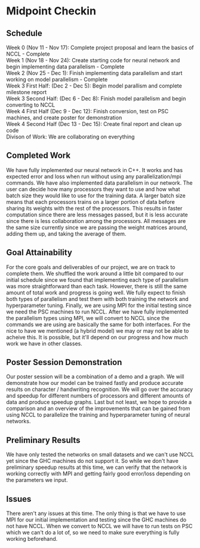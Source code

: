 # Midpoint Checkin

## Schedule
Week 0 (Nov 11 - Nov 17): Complete project proposal and learn the basics of NCCL - Complete \
Week 1 (Nov 18 - Nov 24): Create starting code for neural network and begin implementing data parallelism - Complete \
Week 2 (Nov 25 - Dec 1): Finish implementing data parallelism and start working on model parallelism - Complete \
Week 3 First Half: (Dec 2 - Dec 5): Begin model parallism and complete milestone report \
Week 3 Second Half: (Dec 6 - Dec 8): Finish model parallelism and begin converting to NCCL \
Week 4 First Half (Dec 9 - Dec 12): Finish conversion, test on PSC machines, and create poster for demonstration \
Week 4 Second Half (Dec 13 - Dec 15): Create final report and clean up code \
Divison of Work: We are collaborating on everything

## Completed Work
We have fully implemented our neural network in C++. It works and has expected error and loss when run without using any parallelization/mpi commands. We have also implemented data parallelism in our network. The user can decide how many processors they want to use and how what batch size they would like to use for the training data. A larger batch size means that each processors trains on a larger portion of data before sharing its weights with the rest of the processors. This results in faster computation since there are less messages passed, but it is less accurate since there is less collaboration among the processors. All messages are the same size currently since we are passing the weight matrices around, adding them up, and taking the average of them.

## Goal Attainability
For the core goals and deliverables of our project, we are on track to complete them. We shuffled the work around a little bit compared to our initial schedule since we found that implementing each type of parallelism was more straightforward than each task. However, there is still the same amount of total work and progress is going well. We fully expect to finish both types of parallelism and test them with both training the network and hyperparameter tuning. Finally, we are using MPI for the initial testing since we need the PSC machines to run NCCL. After we have fully implemented the parallelism types using MPI, we will convert to NCCL since the commands we are using are basically the same for both interfaces. For the nice to have we mentioned (a hybrid model) we may or may not be able to acheive this. It is possible, but it'll depend on our progress and how much work we have in other classes.

## Poster Session Demonstration
Our poster session will be a combination of a demo and a graph. We will demonstrate how our model can be trained fastly and produce accurate results on character / handwriting recognition. We will go over the accuracy and speedup for different numbers of processors and different amounts of data and produce speedup graphs. Last but not least, we hope to provide a comparison and an overview of the improvements that can be gained from using NCCL to parallelize the training and hyperparameter tuning of neural networks.

## Preliminary Results
We have only tested the networks on small datasets and we can't use NCCL yet since the GHC machines do not support it. So while we don't have preliminary speedup results at this time, we can verify that the network is working correctly with MPI and getting fairly good error/loss depending on the parameters we input.

## Issues
There aren't any issues at this time. The only thing is that we have to use MPI for our initial implementation and testing since the GHC machines do not have NCCL. When we convert to NCCL we will have to run tests on PSC which we can't do a lot of, so we need to make sure everything is fully working beforehand.


